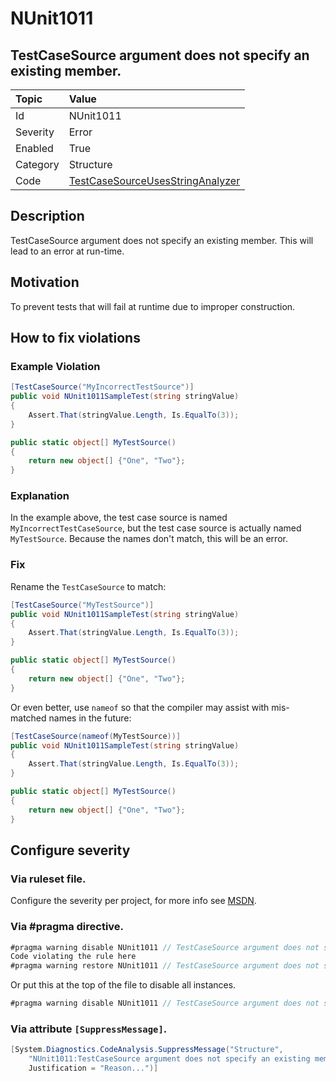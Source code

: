 # NUnit1011

## TestCaseSource argument does not specify an existing member.

| Topic    | Value
| :--      | :--
| Id       | NUnit1011
| Severity | Error
| Enabled  | True
| Category | Structure
| Code     | [TestCaseSourceUsesStringAnalyzer](https://github.com/nunit/nunit.analyzers/blob/0.2.0/src/nunit.analyzers/TestCaseSourceUsage/TestCaseSourceUsesStringAnalyzer.cs)

## Description

TestCaseSource argument does not specify an existing member. This will lead to an error at run-time.

## Motivation

To prevent tests that will fail at runtime due to improper construction.

## How to fix violations

### Example Violation

```csharp
[TestCaseSource("MyIncorrectTestSource")]
public void NUnit1011SampleTest(string stringValue)
{
    Assert.That(stringValue.Length, Is.EqualTo(3));
}

public static object[] MyTestSource()
{
    return new object[] {"One", "Two"};
}
```

### Explanation

In the example above, the test case source is named `MyIncorrectTestCaseSource`, but the test case source is actually named `MyTestSource`. Because the names don't match, this will be an error.

### Fix

Rename the `TestCaseSource` to match:

```csharp
[TestCaseSource("MyTestSource")]
public void NUnit1011SampleTest(string stringValue)
{
    Assert.That(stringValue.Length, Is.EqualTo(3));
}

public static object[] MyTestSource()
{
    return new object[] {"One", "Two"};
}
```

Or even better, use `nameof` so that the compiler may assist with mis-matched names in the future:

```csharp
[TestCaseSource(nameof(MyTestSource))]
public void NUnit1011SampleTest(string stringValue)
{
    Assert.That(stringValue.Length, Is.EqualTo(3));
}

public static object[] MyTestSource()
{
    return new object[] {"One", "Two"};
}
```

<!-- start generated config severity -->
## Configure severity

### Via ruleset file.

Configure the severity per project, for more info see [MSDN](https://msdn.microsoft.com/en-us/library/dd264949.aspx).

### Via #pragma directive.

```csharp
#pragma warning disable NUnit1011 // TestCaseSource argument does not specify an existing member.
Code violating the rule here
#pragma warning restore NUnit1011 // TestCaseSource argument does not specify an existing member.
```

Or put this at the top of the file to disable all instances.

```csharp
#pragma warning disable NUnit1011 // TestCaseSource argument does not specify an existing member.
```

### Via attribute `[SuppressMessage]`.

```csharp
[System.Diagnostics.CodeAnalysis.SuppressMessage("Structure", 
    "NUnit1011:TestCaseSource argument does not specify an existing member.",
    Justification = "Reason...")]
```
<!-- end generated config severity -->
